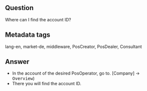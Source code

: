 ## Question

Where can I find the account ID?

## Metadata tags

lang-en, market-de, middleware, PosCreator, PosDealer, Consultant

## Answer

* In the account of the desired PosOperator, go to.
[Company] &rarr; <kbd>Overview</kbd>)
* There you will find the account ID.
